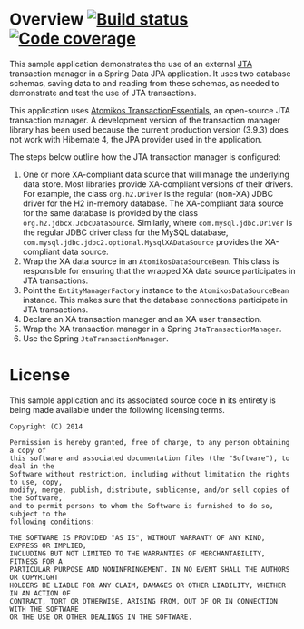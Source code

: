# Overview [![Build status](https://drone.io/github.com/manish-in-java/spring-data-jta/status.png)](https://drone.io/github.com/manish-in-java/spring-data-jta/latest) [![Code coverage](https://coveralls.io/repos/manish-in-java/spring-data-jta/badge.svg?branch=master&service=github)](https://coveralls.io/github/manish-in-java/spring-data-jta?branch=master)
This sample application demonstrates the use of an external [JTA](http://en.wikipedia.org/wiki/Java_Transaction_API)
transaction manager in a Spring Data JPA application.  It uses two database schemas,
saving data to and reading from these schemas, as needed to demonstrate and test the
use of JTA transactions.

This application uses [Atomikos TransactionEssentials](http://www.atomikos.com/Main/TransactionsEssentials),
an open-source JTA transaction manager.  A development version of the transaction manager
library has been used because the current production version (3.9.3) does not work with
Hibernate 4, the JPA provider used in the application.

The steps below outline how the JTA transaction manager is configured:

1. One or more XA-compliant data source that will manage the underlying data store.
Most libraries provide XA-compliant versions of their drivers.  For example, the class
`org.h2.Driver` is the regular (non-XA) JDBC driver for the H2 in-memory database.
The XA-compliant data source for the same database is provided by the class
`org.h2.jdbcx.JdbcDataSource`.  Similarly, where `com.mysql.jdbc.Driver` is the regular
JDBC driver class for the MySQL database, `com.mysql.jdbc.jdbc2.optional.MysqlXADataSource`
provides the XA-compliant data source.
1. Wrap the XA data source in an `AtomikosDataSourceBean`.  This class is responsible
for ensuring that the wrapped XA data source participates in JTA transactions.
1. Point the `EntityManagerFactory` instance to the `AtomikosDataSourceBean` instance.
This makes sure that the database connections participate in JTA transactions.
1. Declare an XA transaction manager and an XA user transaction.
1. Wrap the XA transaction manager in a Spring `JtaTransactionManager`.
1. Use the Spring `JtaTransactionManager`.

# License
This sample application and its associated source code in its entirety is being made
available under the following licensing terms.

    Copyright (C) 2014

    Permission is hereby granted, free of charge, to any person obtaining a copy of
    this software and associated documentation files (the "Software"), to deal in the
    Software without restriction, including without limitation the rights to use, copy,
    modify, merge, publish, distribute, sublicense, and/or sell copies of the Software,
    and to permit persons to whom the Software is furnished to do so, subject to the
    following conditions:

    THE SOFTWARE IS PROVIDED "AS IS", WITHOUT WARRANTY OF ANY KIND, EXPRESS OR IMPLIED,
    INCLUDING BUT NOT LIMITED TO THE WARRANTIES OF MERCHANTABILITY, FITNESS FOR A
    PARTICULAR PURPOSE AND NONINFRINGEMENT. IN NO EVENT SHALL THE AUTHORS OR COPYRIGHT
    HOLDERS BE LIABLE FOR ANY CLAIM, DAMAGES OR OTHER LIABILITY, WHETHER IN AN ACTION OF
    CONTRACT, TORT OR OTHERWISE, ARISING FROM, OUT OF OR IN CONNECTION WITH THE SOFTWARE
    OR THE USE OR OTHER DEALINGS IN THE SOFTWARE.

